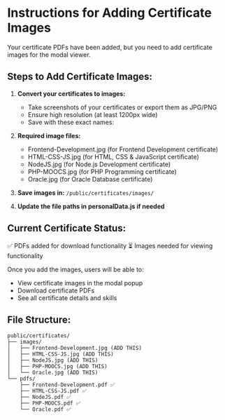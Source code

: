# Instructions for Adding Certificate Images

Your certificate PDFs have been added, but you need to add certificate images for the modal viewer.

## Steps to Add Certificate Images:

1. **Convert your certificates to images:**
   - Take screenshots of your certificates or export them as JPG/PNG
   - Ensure high resolution (at least 1200px wide)
   - Save with these exact names:

2. **Required image files:**
   - Frontend-Development.jpg (for Frontend Development certificate)
   - HTML-CSS-JS.jpg (for HTML, CSS & JavaScript certificate)
   - NodeJS.jpg (for Node.js Development certificate)
   - PHP-MOOCS.jpg (for PHP Programming certificate)
   - Oracle.jpg (for Oracle Database certificate)

3. **Save images in:** `/public/certificates/images/`

4. **Update the file paths in personalData.js if needed**

## Current Certificate Status:
✅ PDFs added for download functionality
⏳ Images needed for viewing functionality

Once you add the images, users will be able to:
- View certificate images in the modal popup
- Download certificate PDFs
- See all certificate details and skills

## File Structure:
```
public/certificates/
├── images/
│   ├── Frontend-Development.jpg (ADD THIS)
│   ├── HTML-CSS-JS.jpg (ADD THIS)
│   ├── NodeJS.jpg (ADD THIS)
│   ├── PHP-MOOCS.jpg (ADD THIS)
│   └── Oracle.jpg (ADD THIS)
└── pdfs/
    ├── Frontend-Development.pdf ✅
    ├── HTML-CSS-JS.pdf ✅
    ├── NodeJS.pdf ✅
    ├── PHP-MOOCS.pdf ✅
    └── Oracle.pdf ✅
```
